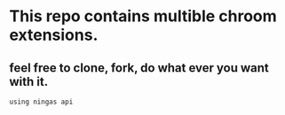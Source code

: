 # This repo contains multible chroom extensions.
## feel free to clone, fork, do what ever you want with it.
```using ningas api```

